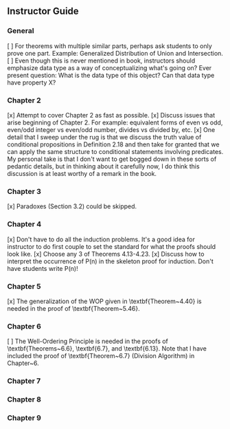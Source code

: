 ## Instructor Guide

### General
[ ] For theorems with multiple similar parts, perhaps ask students to only prove one part. Example: Generalized Distribution of Union and Intersection.
[ ] Even though this is never mentioned in book, instructors should emphasize data type as a way of conceptualizing what's going on?  Ever present question: What is the data type of this object?  Can that data type have property X?

### Chapter 2
[x] Attempt to cover Chapter 2 as fast as possible.
[x] Discuss issues that arise beginning of Chapter 2. For example: equivalent forms of even vs odd, even/odd integer vs even/odd number, divides vs divided by, etc.
[x] One detail that I sweep under the rug is that we discuss the truth value of conditional propositions in Definition 2.18 and then take for granted that we can apply the same structure to conditional statements involving predicates. My personal take is that I don't want to get bogged down in these sorts of pedantic details, but in thinking about it carefully now, I do think this discussion is at least worthy of a remark in the book.

### Chapter 3
[x] Paradoxes (Section 3.2) could be skipped.

### Chapter 4
[x] Don't have to do all the induction problems.  It's a good idea for instructor to do first couple to set the standard for what the proofs should look like.
[x] Choose any 3 of Theorems 4.13-4.23.
[x] Discuss how to interpret the occurrence of P(n) in the skeleton proof for induction. Don't have students write P(n)!

### Chapter 5
[x] The generalization of the WOP given in \textbf{Theorem~4.40} is needed in the proof of \textbf{Theorem~5.46}.

### Chapter 6
[ ] The Well-Ordering Principle is needed in the proofs of \textbf{Theorems~6.6}, \textbf{6.7}, and \textbf{6.13}. Note that I have included the proof of \textbf{Theorem~6.7} (Division Algorithm) in Chapter~6.

### Chapter 7

### Chapter 8

### Chapter 9
